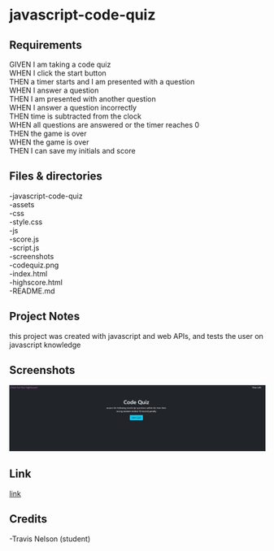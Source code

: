 # javascript-code-quiz
## Requirements
GIVEN I am taking a code quiz<br />
WHEN I click the start button<br />
THEN a timer starts and I am presented with a question<br />
WHEN I answer a question<br />
THEN I am presented with another question<br />
WHEN I answer a question incorrectly<br />
THEN time is subtracted from the clock<br />
WHEN all questions are answered or the timer reaches 0<br />
THEN the game is over<br />
WHEN the game is over<br />
THEN I can save my initials and score<br />
## Files & directories

-javascript-code-quiz <br />
  -assets <br />
    -css <br />
      -style.css <br />
    -js <br />
      -score.js<br />
      -script.js<br />
    -screenshots <br />
      -codequiz.png<br />
    -index.html <br />
    -highscore.html <br />
    -README.md <br />

## Project Notes

this project was created with javascript and web APIs, and tests the user on javascript knowledge

## Screenshots

<img src="./assets/screenshots/javascript-code-quiz.JPG">


## Link

[link](https://valiantthor92.github.io/javascript-code-quiz/index.html)

## Credits

-Travis Nelson (student)